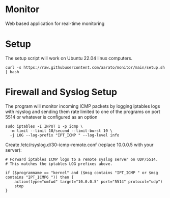 # Monitor
Web based application for real-time monitoring

# Setup
The setup script will work on Ubuntu 22.04 linux computers.
```
curl -s https://raw.githubusercontent.com/aarato/monitor/main/setup.sh | bash
```
# Firewall and Syslog Setup
The program will monitor incoming ICMP packets by logging iptables logs with rsyslog and sending them rate limited to one of the programs on port 5514 or whatever is configured as an option
```
sudo iptables -I INPUT 1 -p icmp \
  -m limit --limit 10/second --limit-burst 10 \
  -j LOG --log-prefix "IPT_ICMP " --log-level info
```
Create /etc/rsyslog.d/30-icmp-remote.conf (replace 10.0.0.5 with your server):
```
# Forward iptables ICMP logs to a remote syslog server on UDP/5514.
# This matches the iptables LOG prefixes above.

if ($programname == "kernel" and ($msg contains "IPT_ICMP " or $msg contains "IPT_ICMP6 ")) then {
    action(type="omfwd" target="10.0.0.5" port="5514" protocol="udp")
    stop
}
```